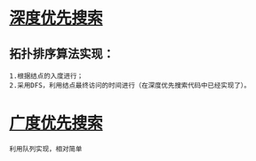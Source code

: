 
# [深度优先搜索](https://github.com/and1gc/codinglife/blob/master/Chapter2-%20algorithms/dfs.cpp)
## 拓扑排序算法实现：
    1.根据结点的入度进行；
    2.采用DFS，利用结点最终访问的时间进行（在深度优先搜索代码中已经实现了）。
# [广度优先搜索](https://github.com/and1gc/codinglife/blob/master/Chapter2-%20algorithms/bfs.cpp)
    利用队列实现，相对简单
